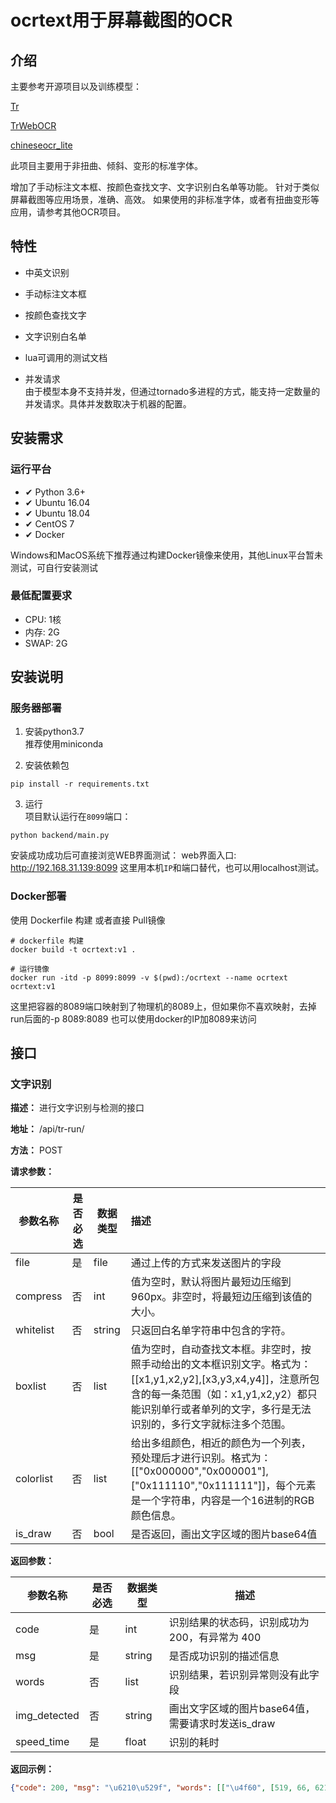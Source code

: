 # ocrtext用于屏幕截图的OCR  

## 介绍
主要参考开源项目以及训练模型： 

[Tr](https://github.com/myhub/tr)

[TrWebOCR](https://github.com/alisen39/TrWebOCR) 

[chineseocr_lite](https://github.com/DayBreak-u/chineseocr_lite)

此项目主要用于非扭曲、倾斜、变形的标准字体。 

增加了手动标注文本框、按颜色查找文字、文字识别白名单等功能。 
针对于类似屏幕截图等应用场景，准确、高效。 
如果使用的非标准字体，或者有扭曲变形等应用，请参考其他OCR项目。 

## 特性
* 中英文识别  
* 手动标注文本框  
* 按颜色查找文字
* 文字识别白名单
* lua可调用的测试文档

* 并发请求  
由于模型本身不支持并发，但通过tornado多进程的方式，能支持一定数量的并发请求。具体并发数取决于机器的配置。


## 安装需求  

### 运行平台  
* ✔ Python 3.6+  
* ✔ Ubuntu 16.04
* ✔ ️Ubuntu 18.04
* ✔ CentOS 7   
* ✔ Docker   

Windows和MacOS系统下推荐通过构建Docker镜像来使用，其他Linux平台暂未测试，可自行安装测试  

### 最低配置要求  
* CPU:    1核  
* 内存:    2G  
* SWAP:   2G  

## 安装说明  
### 服务器部署
1. 安装python3.7  
    推荐使用miniconda
    
2. 安装依赖包  
``` shell script
pip install -r requirements.txt
```

3. 运行  
项目默认运行在`8099`端口：  
``` shell script
python backend/main.py
```

安装成功成功后可直接浏览WEB界面测试： 
web界面入口: http://192.168.31.139:8099 
这里用本机`IP`和端口替代，也可以用localhost测试。


### Docker部署  
使用 Dockerfile 构建 或者直接 Pull镜像  
```shell script
# dockerfile 构建
docker build -t ocrtext:v1 .

# 运行镜像
docker run -itd -p 8099:8099 -v $(pwd):/ocrtext --name ocrtext ocrtext:v1 
```

这里把容器的8089端口映射到了物理机的8089上，但如果你不喜欢映射，去掉run后面的-p 8089:8089 也可以使用docker的IP加8089来访问

## 接口

### 文字识别

**描述：** 进行文字识别与检测的接口

**地址：** /api/tr-run/

**方法：** POST

**请求参数：**

| 参数名称  | 是否必选 | 数据类型 | 描述                                                         |
| --------- | -------- | -------- | :----------------------------------------------------------- |
| file      | 是       | file     | 通过上传的方式来发送图片的字段                               |
| compress  | 否       | int      | 值为空时，默认将图片最短边压缩到960px。非空时，将最短边压缩到该值的大小。 |
| whitelist | 否       | string   | 只返回白名单字符串中包含的字符。                             |
| boxlist   | 否       | list     | 值为空时，自动查找文本框。非空时，按照手动给出的文本框识别文字。格式为：[[x1,y1,x2,y2],[x3,y3,x4,y4]]，注意所包含的每一条范围（如：x1,y1,x2,y2）都只能识别单行或者单列的文字，多行是无法识别的，多行文字就标注多个范围。 |
| colorlist | 否       | list     | 给出多组颜色，相近的颜色为一个列表，预处理后才进行识别。格式为：[["0x000000","0x000001"],["0x111110","0x111111"]]，每个元素是一个字符串，内容是一个16进制的RGB颜色信息。 |
| is_draw   | 否       | bool     | 是否返回，画出文字区域的图片base64值                         |

**返回参数：**

| 参数名称     | 是否必选 | 数据类型 | 描述                                              |
| ------------ | -------- | -------- | ------------------------------------------------- |
| code         | 是       | int      | 识别结果的状态码，识别成功为200，有异常为 400     |
| msg          | 是       | string   | 是否成功识别的描述信息                            |
| words        | 否       | list     | 识别结果，若识别异常则没有此字段                  |
| img_detected | 否       | string   | 画出文字区域的图片base64值，需要请求时发送is_draw |
| speed_time   | 是       | float    | 识别的耗时                                        |

**返回示例：**

```json
{"code": 200, "msg": "\u6210\u529f", "words": [["\u4f60", [519, 66, 621, 136]], ["\u5927\u6742\u8d27\u5e97\u8001\u677f\u4f17", [302, 251, 418, 275]], ["\u8981\u4f60\u547d\u5317\uff01", [306, 270, 408, 296]], ["\u8d3c\u738b\u7687\u752b\u65e5", [390, 325, 475, 350]], ["\u53cc\u5178\u7f51", [209, 423, 310, 452]], ["JU5+\u65b0\u665a", [236, 445, 333, 470]]], "speed_time": 0.46}
```


